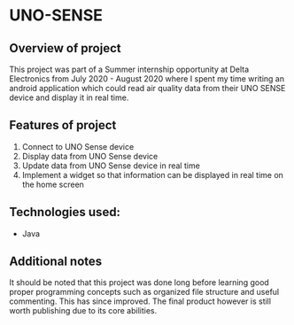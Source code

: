 # UNO-SENSE
## Overview of project
This project was part of a Summer internship opportunity at Delta Electronics from July 2020 - August 2020 where I spent my time writing an android application which could read air quality data from their UNO SENSE device and display it in real time. 

## Features of project
1. Connect to UNO Sense device
2. Display data from UNO Sense device
3. Update data from UNO Sense device in real time
4. Implement a widget so that information can be displayed in real time on the home screen

## Technologies used:
- Java

## Additional notes
It should be noted that this project was done long before learning good proper programming concepts such as organized file structure and useful commenting. This has since improved. The final product however is still worth publishing due to its core abilities.
